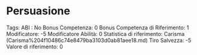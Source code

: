 # Persuasione

Tags: ABI
: No
Bonus Competenza: 0
Bonus Competenza di Riferimento: 1
Modificatore: -5
Modificatore  Abilità: 0
Statistica di riferimento: Carisma (Carisma%204f10486c74e8479ba3103d0ab81aee18.md)
Tiro Salvezza: -5
Valore di riferimento: 0